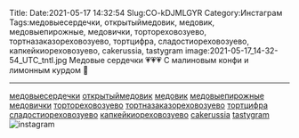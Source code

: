 Title:
Date:2021-05-17 14:32:54
Slug:CO-kDJMLGYR
Category:Инстаграм
Tags:медовыесердечки, открытыймедовик, медовик, медовыепирожные, медовички, тортореховозуево, тортназаказореховозуево, тортцифра, сладостиореховозуево, капкейкиореховозуево, cakerussia, tastygram
image:2021-05-17_14-32-54_UTC_tntl.jpg
Медовые сердечки 💗💗💗
С малиновым конфи и лимонным курдом 🍋
________________________________
[медовыесердечки]({tag}медовыесердечки) [открытыймедовик]({tag}открытыймедовик) [медовик]({tag}медовик) [медовыепирожные]({tag}медовыепирожные) [медовички]({tag}медовички) [тортореховозуево]({tag}тортореховозуево) [тортназаказореховозуево]({tag}тортназаказореховозуево) [тортцифра]({tag}тортцифра) [сладостиореховозуево]({tag}сладостиореховозуево) [капкейкиореховозуево]({tag}капкейкиореховозуево) [cakerussia]({tag}cakerussia) [tastygram]({tag}tastygram)
![instagram]({attach}images/2021-05-17_14-32-54_UTC.jpg)
